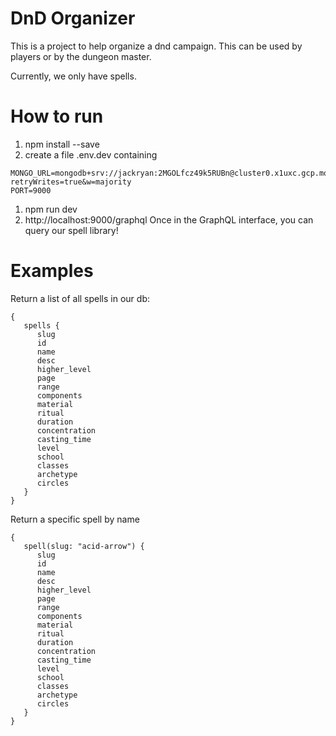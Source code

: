 # DnD Organizer
This is a project to help organize a dnd campaign.  This can be used by players or by the dungeon master. 

Currently, we only have spells.

# How to run
1. npm install --save
1. create a file .env.dev containing
```
MONGO_URL=mongodb+srv://jackryan:2MGOLfcz49k5RUBn@cluster0.x1uxc.gcp.mongodb.net/5erpc?retryWrites=true&w=majority
PORT=9000
```
1. npm run dev
1. http://localhost:9000/graphql
Once in the GraphQL interface, you can query our spell library!

# Examples
Return a list of all spells in our db: 
```
{
   spells {
      slug
      id
      name
      desc
      higher_level
      page
      range
      components
      material
      ritual
      duration
      concentration
      casting_time
      level
      school
      classes
      archetype
      circles
   }
}
```

Return a specific spell by name
```
{       
   spell(slug: "acid-arrow") {
      slug
      id
      name
      desc
      higher_level
      page
      range
      components
      material
      ritual
      duration
      concentration
      casting_time
      level
      school
      classes
      archetype
      circles
   }
}
```
